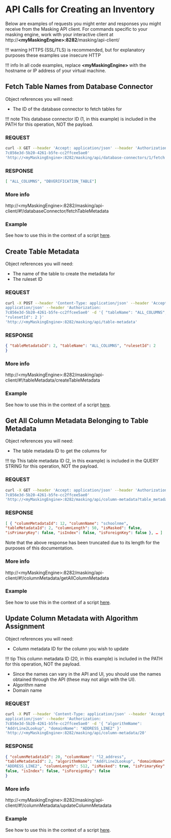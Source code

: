# API Calls for Creating an Inventory

Below are examples of requests you might enter and responses you might
receive from the Masking API client. For commands specific to your
masking engine, work with your interactive client at
http://**&lt;myMaskingEngine&gt;:8282**/masking/api-client/

!!! warning
    HTTPS (SSL/TLS) is recommended, but for explanatory purposes these examples use insecure HTTP

!!! info
    In all code examples, replace **&lt;myMaskingEngine&gt;** with the hostname or IP address of your virtual machine.

## Fetch Table Names from Database Connector

Object references you will need:

  - The ID of the database connector to fetch tables
for

!!! note
    This database connector ID (1, in this example) is included in the PATH for this operation, NOT the payload.

### **REQUEST**

``` bash
curl -X GET --header 'Accept: application/json' --header 'Authorization:
7c856e3d-5b20-4261-b5fe-cc2ffcee5ae0'
'http://<myMaskingEngine>:8282/masking/api/database-connectors/1/fetch’
```

### **RESPONSE**

``` json
[ "ALL_COLUMNS", "DBVERIFICATION_TABLE"]
```

### **More info**

http://&lt;myMaskingEngine&gt;:8282/masking/api-client/#!/databaseConnector/fetchTableMetadata

### **Example**

See how to use this in the context of a script
[here](../API_Examples/createInventory.md).

## Create Table Metadata

Object references you will need:

  - The name of the table to create the metadata for
  - The ruleset ID

### **REQUEST**

``` bash
curl -X POST --header 'Content-Type: application/json' --header 'Accept:
application/json' --header 'Authorization:
7c856e3d-5b20-4261-b5fe-cc2ffcee5ae0' -d '{ "tableName": "ALL_COLUMNS",
"rulesetId": 2 }'
'http://<myMaskingEngine>:8282/masking/api/table-metadata'
```

### **RESPONSE**

``` json
{ "tableMetadataId": 2, "tableName": "ALL_COLUMNS", "rulesetId": 2
}
```

### **More info**

http://&lt;myMaskingEngine&gt;:8282/masking/api-client/#!/tableMetadata/createTableMetadata

### **Example**

See how to use this in the context of a script
[here](../API_Examples/createInventory.md).

## Get All Column Metadata Belonging to Table Metadata

Object references you will need:

  - The table metadata ID to get the columns
for

!!! tip
    This table metadata ID (2, in this example) is included in the QUERY STRING for this operation, NOT the payload. 

### **REQUEST**

``` bash
curl -X GET --header 'Accept: application/json' --header 'Authorization:
7c856e3d-5b20-4261-b5fe-cc2ffcee5ae0'
'http://<myMaskingEngine>:8282/masking/api/column-metadata?table_metadata_id=2'
```

### **RESPONSE**

``` json
[ { "columnMetadataId": 12, "columnName": "schoolnme",
"tableMetadataId": 2, "columnLength": 50, "isMasked": false,
"isPrimaryKey": false, "isIndex": false, "isForeignKey": false }, … ]
```

Note that the above response has been truncated due to its length for
the purposes of this
documentation.

### **More info**

http://&lt;myMaskingEngine&gt;:8282/masking/api-client/#!/columnMetadata/getAllColumnMetadata

### **Example**

See how to use this in the context of a script
[here](../API_Examples/createInventory.md).

## Update Column Metadata with Algorithm Assignment

Object references you will need:

  - Column metadata ID for the column you wish to
update

!!! tip
    This column metadata ID (20, in this example) is included in the PATH for this operation, NOT the payload. 

  - Since the names can vary in the API and UI, you should use the names
    obtained through the API (these may not align with the UI).
  - Algorithm name
  - Domain name

### **REQUEST**

``` bash
curl -X PUT --header 'Content-Type: application/json' --header 'Accept:
application/json' --header 'Authorization:
7c856e3d-5b20-4261-b5fe-cc2ffcee5ae0' -d '{ "algorithmName":
"AddrLine2Lookup", "domainName": "ADDRESS_LINE2" }'
'http://<myMaskingEngine>:8282/masking/api/column-metadata/20'
```

### **RESPONSE**

``` json
{ "columnMetadataId": 20, "columnName": "l2_address",
"tableMetadataId": 2, "algorithmName": "AddrLine2Lookup", "domainName":
"ADDRESS_LINE2", "columnLength": 512, "isMasked": true, "isPrimaryKey":
false, "isIndex": false, "isForeignKey": false
}
```

### **More info**

http://&lt;myMaskingEngine&gt;:8282/masking/api-client/#!/columnMetadata/updateColumnMetadata

###  **Example**

See how to use this in the context of a script
[here](../API_Examples/createInventory.md).
